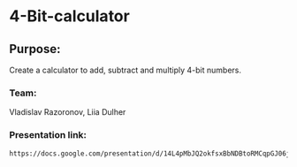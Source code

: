 # 4-Bit-calculator
## Purpose: 
  Create a calculator to add, subtract and multiply 4-bit numbers.
### Team: 
   Vladislav Razoronov, Liia Dulher
### Presentation link:
	https://docs.google.com/presentation/d/14L4pMbJQ2okfsxBbNDBtoRMCqpGJ06jFHbe7QNmN2oE/edit#slide=id.gb62a37bced_0_11

